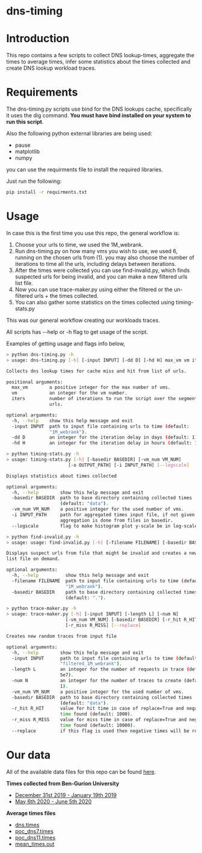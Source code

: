 # dns-timing

# Introduction

This repo contains a few scripts to collect DNS lookup-times, aggregate the times to average times, infer some statistics about the times collected and create DNS lookup workload traces.

<!-- These scripts were used to create DNS workload traces with access times and gater statistics on the collected times, which was used for simulations in the "Boosting cache performance using access times". (add link) -->

# Requirements

The dns-timing.py scripts use bind for the DNS lookups cache, specifically it uses the dig command. **You must have bind installed on your system to run this script**.

Also the following python external libraries are being used:
* pause
* matplotlib
* numpy

you can use the requirments file to install the required libraries.

Just run the following:
```bash
pip install -r requirments.txt
```

# Usage

In case this is the first time you use this repo, the general workflow is:
1. Choose your urls to time, we used the 1M_webrank.
2. Run dns-timing.py on how many vms you wish to use, we used 6, running on the chosen urls from (1). you may also choose the number of iterations to time all the urls, including delays between iterations.
3. After the times were collected you can use find-invalid.py, which finds suspected urls for being invalid, and you can make a new filtered urls list file.
4. Now you can use trace-maker.py using either the filtered or the un-filtered urls + the times collected.
5. You can also gather some statistics on the times collected using timing-stats.py

This was our general workflow creating our workloads traces.

All scripts has --help or -h flag to get usage of the script.

Examples of getting usage and flags info below,

```bash
> python dns-timing.py -h
> usage: dns-timing.py [-h] [-input INPUT] [-dd D] [-hd H] max_vm vm iters

Collects dns lookup times for cache miss and hit from list of urls.

positional arguments:
  max_vm        a positive integer for the max number of vms.
  vm            an integer for the vm number.
  iters         number of iterations to run the script over the segment of
                urls.

optional arguments:
  -h, --help    show this help message and exit
  -input INPUT  path to input file containing urls to time (default:
                "1M_webrank").
  -dd D         an integer for the iteration delay in days (default: 1).
  -hd H         an integer for the iteration delay in hours (default: 1).
```

```bash
> python timing-stats.py -h
> usage: timing-stats.py [-h] [-basedir BASEDIR] [-vm_num VM_NUM]
                       [-o OUTPUT_PATH] [-i INPUT_PATH] [--logscale]

Displays statistics about times collected

optional arguments:
  -h, --help        show this help message and exit
  -basedir BASEDIR  path to base directory containing collected times
                    (default: "data").
  -vm_num VM_NUM    a positive integer for the used number of vms.
  -i INPUT_PATH     path for aggregated times input file, if not given
                    aggregation is done from files in basedir.
  --logscale        flag to make histogram plot y-scale be in log-scale.
```

```bash
> python find-invalid.py -h
> usage: usage: find-invalid.py [-h] [-filename FILENAME] [-basedir BASEDIR]

Displays suspect urls from file that might be invalid and creates a new urls
list file on demand.

optional arguments:
  -h, --help          show this help message and exit
  -filename FILENAME  path to input file containing urls to time (default:
                      "1M_webrank").
  -basedir BASEDIR    path to base directory containing collected times
                      (default: ".").
```

```bash
> python trace-maker.py -h
> usage: trace-maker.py [-h] [-input INPUT] [-length L] [-num N]
                      [-vm_num VM_NUM] [-basedir BASEDIR] [-r_hit R_HIT]
                      [-r_miss R_MISS] [--replace]

Creates new random traces from input file

optional arguments:
  -h, --help        show this help message and exit
  -input INPUT      path to input file containing urls to time (default:
                    "filtered_1M_webrank").
  -length L         an integer for the number of requests in trace (default:
                    5e7).
  -num N            an integer for the number of traces to create (default:
                    1).
  -vm_num VM_NUM    a positive integer for the used number of vms.
  -basedir BASEDIR  path to base directory containing collected times
                    (default: "data").
  -r_hit R_HIT      value for hit time in case of replace=True and negative
                    time found (default: 1000).
  -r_miss R_MISS    value for miss time in case of replace=True and negative
                    time found (default: 10000).
  --replace         if this flag is used then negative times will be replaced.
```

# Our data

All of the available data files for this repo can be found [here](https://drive.google.com/drive/folders/1znXAK1suZzmg0aJ3HzRMrykIAXRIyrBu?usp=sharing).

**Times collected from Ben-Gurion University**
* [December 31st 2019 - January 19th 2019](https://drive.google.com/drive/folders/1iPBfbX5WaUCeWmFdHEuM-xrmcM-CSYYB?usp=sharing)
* [May 6th 2020 - June 5th 2020](https://drive.google.com/drive/folders/1i2CofHd_gwsH6it4dvjKsU7rSKr9DFJP?usp=sharing)

**Average times files**
* [dns.times](https://drive.google.com/file/d/1gE3F-M4jQtmN_Nue8KnXFW0Y1V0PxcDc/view?usp=sharing)
* [poc_dns7.times](https://drive.google.com/file/d/1YKZvOafSJOxo43roPbIATgFvhBPu_UGc/view?usp=sharing)
* [poc_dns11.times](https://drive.google.com/file/d/1WTpLfJE8maXHgZ9uI5XhdZ4giFNhyiiS/view?usp=sharing)
* [mean_times.out](https://drive.google.com/file/d/1Hc5XogvvN_w7eZkWSILSVFk-Bun1ykTo/view?usp=sharing)

<!-- # Further reading
* Boosting Cache Performance byAccess Time Awareness
* mp-traces - Another traces maker repo used in this paper to create traces for latency aware cache policies simulations. -->

